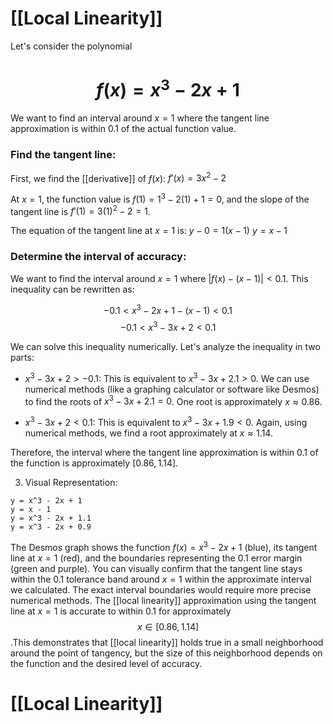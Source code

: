 # [[Local Linearity]]

Let's consider the polynomial 
# $$f(x) = x^3 - 2x + 1$$
We want to find an interval around $x=1$ where the tangent line approximation is within 0.1 of the actual function value.

### Find the tangent line:

First, we find the [[derivative]] of $f(x)$:
$f'(x) = 3x^2 - 2$

At $x=1$, the function value is $f(1) = 1^3 - 2(1) + 1 = 0$, and the slope of the tangent line is $f'(1) = 3(1)^2 - 2 = 1$.

The equation of the tangent line at $x=1$ is:
$y - 0 = 1(x - 1)$
$y = x - 1$

### Determine the interval of accuracy:

We want to find the interval around $x=1$ where $|f(x) - (x-1)| < 0.1$.  This inequality can be rewritten as:

$$-0.1 < x^3 - 2x + 1 - (x - 1) < 0.1$$
$$-0.1 < x^3 - 3x + 2 < 0.1$$

We can solve this inequality numerically.  Let's analyze the inequality in two parts:

* $x^3 - 3x + 2 > -0.1$:  This is equivalent to $x^3 - 3x + 2.1 > 0$.  We can use numerical methods (like a graphing calculator or software like Desmos) to find the roots of $x^3 - 3x + 2.1 = 0$.  One root is approximately $x \approx 0.86$.

* $x^3 - 3x + 2 < 0.1$: This is equivalent to $x^3 - 3x + 1.9 < 0$. Again, using numerical methods, we find a root approximately at $x \approx 1.14$.


Therefore, the interval where the tangent line approximation is within 0.1 of the function is approximately $[0.86, 1.14]$.

3. Visual Representation:

```desmos-graph
y = x^3 - 2x + 1
y = x - 1
y = x^3 - 2x + 1.1
y = x^3 - 2x + 0.9
```

The Desmos graph shows the function $f(x) = x^3 - 2x + 1$ (blue), its tangent line at $x=1$ (red), and the boundaries representing the 0.1 error margin (green and purple). You can visually confirm that the tangent line stays within the 0.1 tolerance band around $x=1$ within the approximate interval we calculated.  The exact interval boundaries would require more precise numerical methods.
The [[local linearity]] approximation using the tangent line at $x=1$ is accurate to within 0.1 for approximately $$x \in [0.86, 1.14]$$.This demonstrates that [[local linearity]] holds true in a small neighborhood around the point of tangency, but the size of this neighborhood depends on the function and the desired level of accuracy.

# [[Local Linearity]]